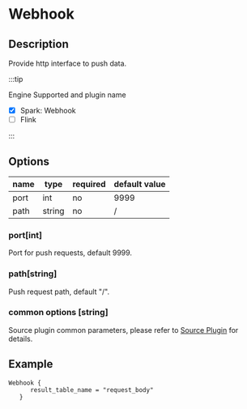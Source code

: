 # Webhook

## Description

Provide http interface to push data.

:::tip

Engine Supported and plugin name

* [x] Spark: Webhook
* [ ] Flink

:::

## Options

| name | type   | required | default value |
| ---- | ------ | -------- | ------------- |
| port | int    | no       | 9999          |
| path | string | no       | /             |

### port[int]

Port for push requests, default 9999.

### path[string]

Push request path, default "/".

### common options [string]

Source plugin common parameters, please refer to [Source Plugin](common-options.mdx) for details.

## Example

```
Webhook {
      result_table_name = "request_body"
   }
```

